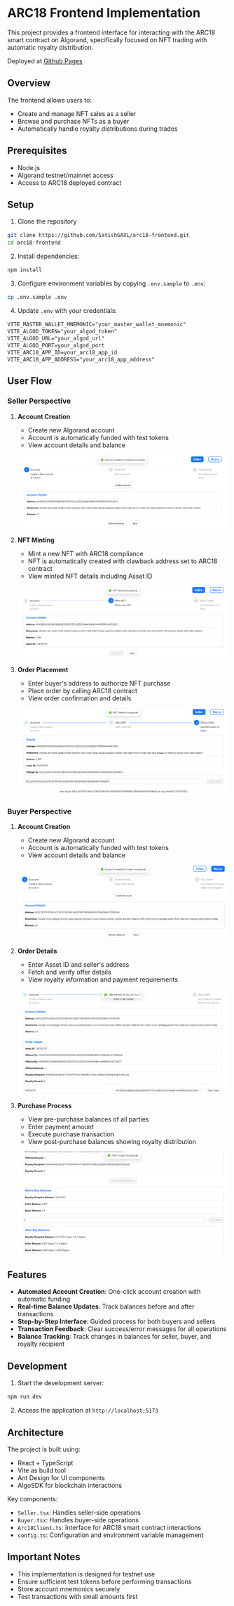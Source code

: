 # ARC18 Frontend Implementation

This project provides a frontend interface for interacting with the ARC18 smart contract on Algorand, specifically focused on NFT trading with automatic royalty distribution.

Deployed at [Github Pages](https://satishgaxl.github.io/arc18-frontend/dist/)

## Overview

The frontend allows users to:
- Create and manage NFT sales as a seller
- Browse and purchase NFTs as a buyer
- Automatically handle royalty distributions during trades

## Prerequisites

- Node.js 
- Algorand testnet/mainnet access
- Access to ARC18 deployed contract

## Setup

1. Clone the repository
```bash
git clone https://github.com/SatishGAXL/arc18-frontend.git
cd arc18-frontend
```

2. Install dependencies:
```bash
npm install
```

3. Configure environment variables by copying `.env.sample` to `.env`:
```bash
cp .env.sample .env
```

4. Update `.env` with your credentials:
```properties
VITE_MASTER_WALLET_MNEMONIC="your_master_wallet_mnemonic"
VITE_ALGOD_TOKEN="your_algod_token"
VITE_ALGOD_URL="your_algod_url"
VITE_ALGOD_PORT=your_algod_port
VITE_ARC18_APP_ID=your_arc18_app_id
VITE_ARC18_APP_ADDRESS="your_arc18_app_address"
```

## User Flow

### Seller Perspective

1. **Account Creation**
   - Create new Algorand account
   - Account is automatically funded with test tokens
   - View account details and balance

   ![Account Creation](flow_images/seller1.png)

2. **NFT Minting**
   - Mint a new NFT with ARC18 compliance
   - NFT is automatically created with clawback address set to ARC18 contract
   - View minted NFT details including Asset ID

   ![NFT Minting](flow_images/seller2.png)

3. **Order Placement**
   - Enter buyer's address to authorize NFT purchase
   - Place order by calling ARC18 contract
   - View order confirmation and details

   ![Order Placement](flow_images/seller3.png)

### Buyer Perspective

1. **Account Creation**
   - Create new Algorand account
   - Account is automatically funded with test tokens
   - View account details and balance

   ![Account Creation](flow_images/buyer1.png)

2. **Order Details**
   - Enter Asset ID and seller's address
   - Fetch and verify offer details
   - View royalty information and payment requirements

   ![Order Details](flow_images/buyer2.png)

3. **Purchase Process**
   - View pre-purchase balances of all parties
   - Enter payment amount
   - Execute purchase transaction
   - View post-purchase balances showing royalty distribution

   ![Purchase Process](flow_images/buyer3.png)

## Features

- **Automated Account Creation**: One-click account creation with automatic funding
- **Real-time Balance Updates**: Track balances before and after transactions
- **Step-by-Step Interface**: Guided process for both buyers and sellers
- **Transaction Feedback**: Clear success/error messages for all operations
- **Balance Tracking**: Track changes in balances for seller, buyer, and royalty recipient

## Development

1. Start the development server:
```bash
npm run dev
```

2. Access the application at `http://localhost:5173`

## Architecture

The project is built using:
- React + TypeScript
- Vite as build tool
- Ant Design for UI components
- AlgoSDK for blockchain interactions

Key components:
- `Seller.tsx`: Handles seller-side operations
- `Buyer.tsx`: Handles buyer-side operations
- `Arc18Client.ts`: Interface for ARC18 smart contract interactions
- `config.ts`: Configuration and environment variable management

## Important Notes

- This implementation is designed for testnet use
- Ensure sufficient test tokens before performing transactions
- Store account mnemonics securely
- Test transactions with small amounts first
